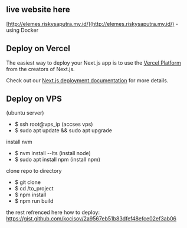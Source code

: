## live website here
[http://elemes.riskysaputra.my.id/](http://elemes.riskysaputra.my.id/) - using Docker


## Deploy on Vercel

The easiest way to deploy your Next.js app is to use the [Vercel Platform](https://vercel.com/new?utm_medium=default-template&filter=next.js&utm_source=create-next-app&utm_campaign=create-next-app-readme) from the creators of Next.js.

Check out our [Next.js deployment documentation](https://nextjs.org/docs/deployment) for more details.

## Deploy on VPS
(ubuntu server)
- $ ssh root@vps_ip (accses vps)
- $ sudo apt update && sudo apt upgrade

install nvm
- $ nvm install --lts (install node)
- $ sudo apt install npm (install npm)

clone repo to directory
- $ git clone
- $ cd /to_project
- $ npm install
- $ npm run build

the rest refrenced here how to deploy:
https://gist.github.com/kocisov/2a9567eb51b83dfef48efce02ef3ab06




